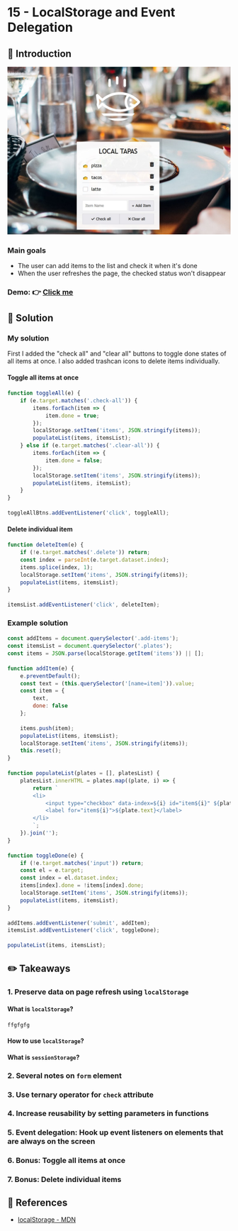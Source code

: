 # 15 - LocalStorage and Event Delegation
## :eyes: Introduction

![](./screenshot_1.jpg)

### Main goals

- The user can add items to the list and check it when it's done
- When the user refreshes the page, the checked status won't disappear

### Demo: 👉 [Click me]() 

## :pushpin: Solution
### My solution

First I added the "check all" and "clear all" buttons to toggle done states of all items at once. I also added trashcan icons to delete items individually.

#### Toggle all items at once
```javascript
function toggleAll(e) {
    if (e.target.matches('.check-all')) {
        items.forEach(item => {
            item.done = true;
        });
        localStorage.setItem('items', JSON.stringify(items));
        populateList(items, itemsList);
    } else if (e.target.matches('.clear-all')) {
        items.forEach(item => {
            item.done = false;
        });
        localStorage.setItem('items', JSON.stringify(items));
        populateList(items, itemsList);
    }
}

toggleAllBtns.addEventListener('click', toggleAll);
```

#### Delete individual item
```javascript
function deleteItem(e) {
    if (!e.target.matches('.delete')) return;
    const index = parseInt(e.target.dataset.index);
    items.splice(index, 1);
    localStorage.setItem('items', JSON.stringify(items));
    populateList(items, itemsList);
}

itemsList.addEventListener('click', deleteItem);
```
### Example solution

```javascript
const addItems = document.querySelector('.add-items');
const itemsList = document.querySelector('.plates');
const items = JSON.parse(localStorage.getItem('items')) || [];

function addItem(e) {
    e.preventDefault();
    const text = (this.querySelector('[name=item]')).value;
    const item = {
        text,
        done: false
    };

    items.push(item);
    populateList(items, itemsList);
    localStorage.setItem('items', JSON.stringify(items));
    this.reset();
}

function populateList(plates = [], platesList) {
    platesList.innerHTML = plates.map((plate, i) => {
        return `
        <li>
            <input type="checkbox" data-index=${i} id="item${i}" ${plate.done ? 'checked' : ''} />
            <label for="item${i}">${plate.text}</label>
        </li>
        `;
    }).join('');
}

function toggleDone(e) {
    if (!e.target.matches('input')) return; 
    const el = e.target;
    const index = el.dataset.index;
    items[index].done = !items[index].done;
    localStorage.setItem('items', JSON.stringify(items));
    populateList(items, itemsList);
}

addItems.addEventListener('submit', addItem);
itemsList.addEventListener('click', toggleDone);

populateList(items, itemsList);
```

## :pencil2: Takeaways
### 1. Preserve data on page refresh using `localStorage`
#### What is `localStorage`?
```javascript
ffgfgfg
```
#### How to use `localStorage`?
#### What is `sessionStorage`?

### 2. Several notes on `form` element
### 3. Use ternary operator for `check` attribute
### 4. Increase reusability by setting parameters in functions
### 5. Event delegation: Hook up event listeners on elements that are always on the screen
### 6. Bonus: Toggle all items at once
### 7. Bonus: Delete individual items

## :book: References
* [localStorage - MDN](https://developer.mozilla.org/en-US/docs/Web/API/Window/localStorage)